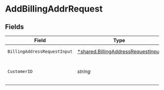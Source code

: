 # AddBillingAddrRequest


## Fields

| Field                                                                                   | Type                                                                                    | Required                                                                                | Description                                                                             | Example                                                                                 |
| --------------------------------------------------------------------------------------- | --------------------------------------------------------------------------------------- | --------------------------------------------------------------------------------------- | --------------------------------------------------------------------------------------- | --------------------------------------------------------------------------------------- |
| `BillingAddressRequestInput`                                                            | [*shared.BillingAddressRequestInput](../../models/shared/billingaddressrequestinput.md) | :heavy_minus_sign:                                                                      | Billing address                                                                         |                                                                                         |
| `CustomerID`                                                                            | *string*                                                                                | :heavy_check_mark:                                                                      | Alphanumeric string identifying the customer.                                           | x4xCwxxJxGCx123Rx5xTx                                                                   |